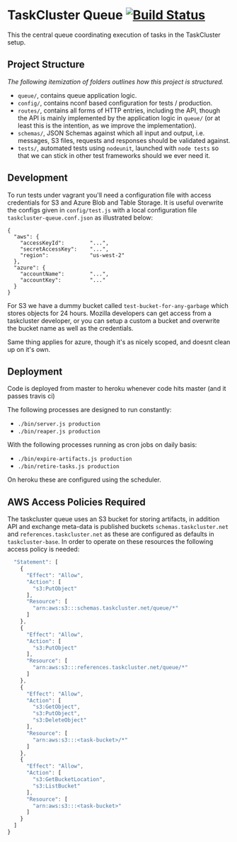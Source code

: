 # TaskCluster Queue [![Build Status](https://travis-ci.org/taskcluster/taskcluster-queue.png?branch=master)](https://travis-ci.org/taskcluster/taskcluster-queue)

This the central queue coordinating execution of tasks in the TaskCluster setup.

Project Structure
-----------------
_The following itemization of folders outlines how this project is structured._

 * `queue/`, contains queue application logic.
 * `config/`, contains nconf based configuration for tests / production.
 * `routes/`, contains all forms of HTTP entries, including the API, though the
   API is mainly implemented by the application logic in `queue/`
   (or at least this is the intention, as we improve the implementation).
 * `schemas/`, JSON Schemas against which all input and output, i.e. messages,
    S3 files, requests and responses should be validated against.
 * `tests/`, automated tests using `nodeunit`, launched with `node tests` so
   that we can stick in other test frameworks should we ever need it.


Development
-----------

To run tests under vagrant you'll need a configuration file with access
credentials for S3 and Azure Blob and Table Storage. It is useful overwrite
the configs given in `config/test.js` with a local configuration file
`taskcluster-queue.conf.json` as illustrated below:

```
{
  "aws": {
    "accessKeyId":        "...",
    "secretAccessKey":    "...",
    "region":             "us-west-2"
  },
  "azure": {
    "accountName":        "...",
    "accountKey":         "..."
  }
}
```

For S3 we have a dummy bucket called `test-bucket-for-any-garbage` which stores objects for 24 hours. Mozilla developers can get access from a taskcluster
developer, or you can setup a custom a bucket and overwrite the bucket name
as well as the credentials.

Same thing applies for azure, though it's as nicely scoped, and doesnt clean up
on it's own.


Deployment
----------
Code is deployed from master to heroku whenever code hits master
(and it passes travis ci)

The following processes are designed to run constantly:

 * `./bin/server.js production`
 * `./bin/reaper.js production`

With the following processes running as cron jobs on daily basis:

 * `./bin/expire-artifacts.js production`
 * `./bin/retire-tasks.js production`

On heroku these are configured using the scheduler.


AWS Access Policies Required
----------------------------
The taskcluster queue uses an S3 bucket for storing artifacts, in addition API
and exchange meta-data is published buckets `schemas.taskcluster.net` and
`references.taskcluster.net` as these are configured as defaults in
`taskcluster-base`.
In order to operate on these resources the following access policy is needed:

```js
  "Statement": [
    {
      "Effect": "Allow",
      "Action": [
        "s3:PutObject"
      ],
      "Resource": [
        "arn:aws:s3:::schemas.taskcluster.net/queue/*"
      ]
    },
    {
      "Effect": "Allow",
      "Action": [
        "s3:PutObject"
      ],
      "Resource": [
        "arn:aws:s3:::references.taskcluster.net/queue/*"
      ]
    },
    {
      "Effect": "Allow",
      "Action": [
        "s3:GetObject",
        "s3:PutObject",
        "s3:DeleteObject"
      ],
      "Resource": [
        "arn:aws:s3:::<task-bucket>/*"
      ]
    },
    {
      "Effect": "Allow",
      "Action": [
        "s3:GetBucketLocation",
        "s3:ListBucket"
      ],
      "Resource": [
        "arn:aws:s3:::<task-bucket>"
      ]
    }
  ]
}
```